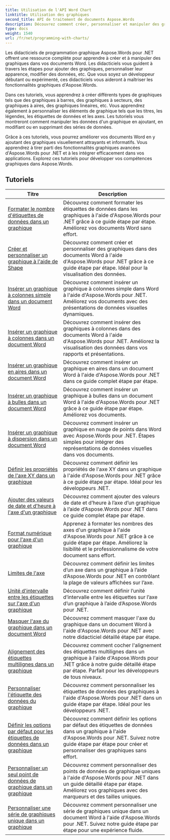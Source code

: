 ```yaml
---
title: Utilisation de l'API Word Chart
linktitle: Utilisation des graphiques
second_title: API de traitement de documents Aspose.Words
description: Découvrez comment créer, personnaliser et manipuler des graphiques dans des documents Word à l'aide d'Aspose.Words pour .NET. Les didacticiels fournissent des explications étape par étape et du code source C# pour vous aider à ajouter des graphiques.
type: docs
weight: 1540
url: /fr/net/programming-with-charts/
---
```

Les didacticiels de programmation graphique Aspose.Words pour .NET offrent une ressource complète pour apprendre à créer et à manipuler des graphiques dans vos documents Word. Les didacticiels vous guident à travers les étapes pour ajouter des graphiques, personnaliser leur apparence, modifier des données, etc. Que vous soyez un développeur débutant ou expérimenté, ces didacticiels vous aideront à maîtriser les fonctionnalités graphiques d'Aspose.Words.

Dans ces tutoriels, vous apprendrez à créer différents types de graphiques tels que des graphiques à barres, des graphiques à secteurs, des graphiques à aires, des graphiques linéaires, etc. Vous apprendrez également à personnaliser les éléments de graphique tels que les titres, les légendes, les étiquettes de données et les axes. Les tutoriels vous montreront comment manipuler les données d'un graphique en ajoutant, en modifiant ou en supprimant des séries de données.

Grâce à ces tutoriels, vous pourrez améliorer vos documents Word en y ajoutant des graphiques visuellement attrayants et informatifs. Vous apprendrez à tirer parti des fonctionnalités graphiques avancées d'Aspose.Words pour .NET et à les intégrer efficacement dans vos applications. Explorez ces tutoriels pour développer vos compétences graphiques dans Aspose.Words.

 ## Tutoriels
| Titre | Description |
| --- | --- |
| [Formater le nombre d'étiquettes de données dans un graphique](./format-number-of-data-label/) | Découvrez comment formater les étiquettes de données dans les graphiques à l'aide d'Aspose.Words pour .NET grâce à ce guide étape par étape. Améliorez vos documents Word sans effort. |
| [Créer et personnaliser un graphique à l'aide de Shape](./create-chart-using-shape/) | Découvrez comment créer et personnaliser des graphiques dans des documents Word à l'aide d'Aspose.Words pour .NET grâce à ce guide étape par étape. Idéal pour la visualisation des données. |
| [Insérer un graphique à colonnes simple dans un document Word](./insert-simple-column-chart/) | Découvrez comment insérer un graphique à colonnes simple dans Word à l'aide d'Aspose.Words pour .NET. Améliorez vos documents avec des présentations de données visuelles dynamiques. |
| [Insérer un graphique à colonnes dans un document Word](./insert-column-chart/) | Découvrez comment insérer des graphiques à colonnes dans des documents Word à l'aide d'Aspose.Words pour .NET. Améliorez la visualisation des données dans vos rapports et présentations. |
| [Insérer un graphique en aires dans un document Word](./insert-area-chart/) | Découvrez comment insérer un graphique en aires dans un document Word à l'aide d'Aspose.Words pour .NET dans ce guide complet étape par étape. |
| [Insérer un graphique à bulles dans un document Word](./insert-bubble-chart/) | Découvrez comment insérer un graphique à bulles dans un document Word à l'aide d'Aspose.Words pour .NET grâce à ce guide étape par étape. Améliorez vos documents. |
| [Insérer un graphique à dispersion dans un document Word](./insert-scatter-chart/) | Découvrez comment insérer un graphique en nuage de points dans Word avec Aspose.Words pour .NET. Étapes simples pour intégrer des représentations de données visuelles dans vos documents. |
| [Définir les propriétés de l'axe XY dans un graphique](./define-xyaxis-properties/) | Découvrez comment définir les propriétés de l'axe XY dans un graphique à l'aide d'Aspose.Words pour .NET grâce à ce guide étape par étape. Idéal pour les développeurs .NET. |
| [Ajouter des valeurs de date et d'heure à l'axe d'un graphique](./date-time-values-to-axis/) | Découvrez comment ajouter des valeurs de date et d’heure à l’axe d’un graphique à l’aide d’Aspose.Words pour .NET dans ce guide complet étape par étape. |
| [Format numérique pour l'axe d'un graphique](./number-format-for-axis/) | Apprenez à formater les nombres des axes d'un graphique à l'aide d'Aspose.Words pour .NET grâce à ce guide étape par étape. Améliorez la lisibilité et le professionnalisme de votre document sans effort. |
| [Limites de l'axe](./bounds-of-axis/) | Découvrez comment définir les limites d’un axe dans un graphique à l’aide d’Aspose.Words pour .NET en contrôlant la plage de valeurs affichées sur l’axe. |
| [Unité d'intervalle entre les étiquettes sur l'axe d'un graphique](./interval-unit-between-labels-on-axis/) | Découvrez comment définir l’unité d’intervalle entre les étiquettes sur l’axe d’un graphique à l’aide d’Aspose.Words pour .NET. |
| [Masquer l'axe du graphique dans un document Word](./hide-chart-axis/) | Découvrez comment masquer l'axe du graphique dans un document Word à l'aide d'Aspose.Words pour .NET avec notre didacticiel détaillé étape par étape. |
| [Alignement des étiquettes multilignes dans un graphique](./tick-multi-line-label-alignment/) | Découvrez comment cocher l'alignement des étiquettes multilignes dans un graphique à l'aide d'Aspose.Words pour .NET grâce à notre guide détaillé étape par étape. Parfait pour les développeurs de tous niveaux. |
| [Personnaliser l'étiquette des données du graphique](./chart-data-label/) | Découvrez comment personnaliser les étiquettes de données des graphiques à l'aide d'Aspose.Words pour .NET dans un guide étape par étape. Idéal pour les développeurs .NET. |
| [Définir les options par défaut pour les étiquettes de données dans un graphique](./default-options-for-data-labels/) | Découvrez comment définir les options par défaut des étiquettes de données dans un graphique à l'aide d'Aspose.Words pour .NET. Suivez notre guide étape par étape pour créer et personnaliser des graphiques sans effort. |
| [Personnaliser un seul point de données de graphique dans un graphique](./single-chart-data-point/) | Découvrez comment personnaliser des points de données de graphique uniques à l'aide d'Aspose.Words pour .NET dans un guide détaillé étape par étape. Améliorez vos graphiques avec des marqueurs et des tailles uniques. |
| [Personnaliser une série de graphiques unique dans un graphique](./single-chart-series/) | Découvrez comment personnaliser une série de graphiques unique dans un document Word à l'aide d'Aspose.Words pour .NET. Suivez notre guide étape par étape pour une expérience fluide. |